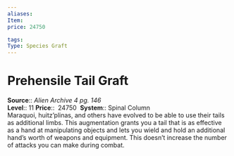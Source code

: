 ```yaml
---
aliases: 
Item:
price: 24750

tags: 
Type: Species Graft
---
```


# Prehensile Tail Graft

**Source**:: _Alien Archive 4 pg. 146_  
**Level**:: 11
**Price**::  24750 
**System**:: Spinal Column  
Maraquoi, huitz’plinas, and others have evolved to be able to use their tails as additional limbs. This augmentation grants you a tail that is as effective as a hand at manipulating objects and lets you wield and hold an additional hand’s worth of weapons and equipment. This doesn’t increase the number of attacks you can make during combat.
